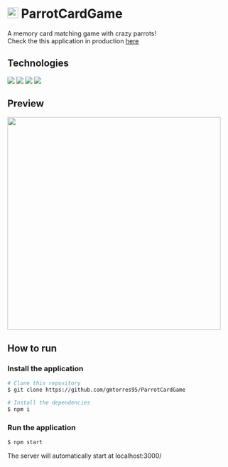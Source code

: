 # <img src="./media/card-cover.png" height="24px" />  ParrotCardGame

A memory card matching game with crazy parrots!  
Check the this application in production [here](https://parrot-card-game-amber.vercel.app)

## Technologies

<div styles="display: flex">
  <img src="https://img.shields.io/badge/HTML5-E34F26?style=for-the-badge&logo=html5&logoColor=white" />
  <img src="https://img.shields.io/badge/CSS3-1572B6?style=for-the-badge&logo=css3&logoColor=white" />
  <img src="https://img.shields.io/badge/JavaScript-F7DF1E?style=for-the-badge&logo=javascript&logoColor=black" />
  <img src="https://img.shields.io/badge/Vercel-000?style=for-the-badge&logo=vercel&logoColor=white" />
</div>

## Preview

<img src="./media/preview.gif" height="480px" />

## How to run

### Install the application

```bash
# Clone this repository
$ git clone https://github.com/gmtorres95/ParrotCardGame

# Install the dependencies
$ npm i
```

### Run the application

```bash
$ npm start
```

The server will automatically start at localhost:3000/
